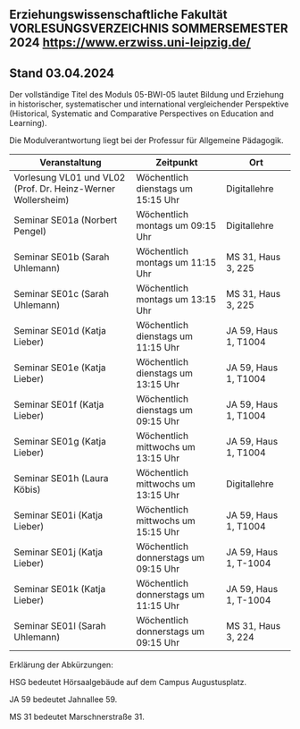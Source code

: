 Erziehungswissenschaftliche Fakultät
VORLESUNGSVERZEICHNIS
SOMMERSEMESTER 2024
https://www.erzwiss.uni-leipzig.de/
---
## Stand 03.04.2024

Der vollständige Titel des Moduls 05-BWI-05 lautet Bildung und Erziehung in historischer, systematischer und international vergleichender Perspektive (Historical, Systematic and Comparative Perspectives on Education and Learning).

Die Modulverantwortung liegt bei der Professur für Allgemeine Pädagogik.

|Veranstaltung|Zeitpunkt|Ort|
|---|---|---|
|Vorlesung VL01 und VL02 (Prof. Dr. Heinz-Werner Wollersheim)|Wöchentlich dienstags um 15:15 Uhr|Digitallehre|
|Seminar SE01a (Norbert Pengel)|Wöchentlich montags um 09:15 Uhr|Digitallehre|
|Seminar SE01b (Sarah Uhlemann)|Wöchentlich montags um 11:15 Uhr|MS 31, Haus 3, 225|
|Seminar SE01c (Sarah Uhlemann)|Wöchentlich montags um 13:15 Uhr|MS 31, Haus 3, 225|
|Seminar SE01d (Katja Lieber)|Wöchentlich dienstags um 11:15 Uhr|JA 59, Haus 1, T1004|
|Seminar SE01e (Katja Lieber)|Wöchentlich dienstags um 13:15 Uhr|JA 59, Haus 1, T1004|
|Seminar SE01f (Katja Lieber)|Wöchentlich dienstags um 09:15 Uhr|JA 59, Haus 1, T1004|
|Seminar SE01g (Katja Lieber)|Wöchentlich mittwochs um 13:15 Uhr|JA 59, Haus 1, T1004|
|Seminar SE01h (Laura Köbis)|Wöchentlich mittwochs um 13:15 Uhr|Digitallehre|
|Seminar SE01i (Katja Lieber)|Wöchentlich mittwochs um 15:15 Uhr|JA 59, Haus 1, T1004|
|Seminar SE01j (Katja Lieber)|Wöchentlich donnerstags um 09:15 Uhr|JA 59, Haus 1, T-1004|
|Seminar SE01k (Katja Lieber)|Wöchentlich donnerstags um 11:15 Uhr|JA 59, Haus 1, T-1004|
|Seminar SE01l (Sarah Uhlemann)|Wöchentlich donnerstags um 09:15 Uhr|MS 31, Haus 3, 224|

Erklärung der Abkürzungen:

HSG bedeutet Hörsaalgebäude auf dem Campus Augustusplatz.

JA 59 bedeutet Jahnallee 59.

MS 31 bedeutet Marschnerstraße 31.